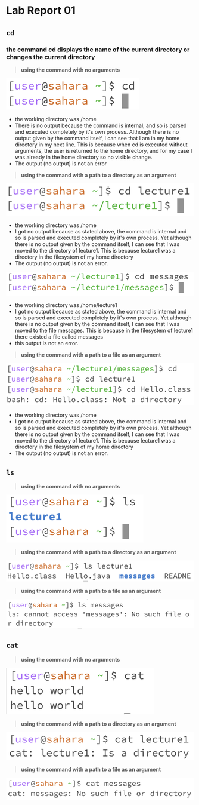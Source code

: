 # Lab Report 01

## `cd`
### the command cd displays the name of the current directory or changes the current directory

> **using the command with no arguments**

![Image](lab01_1a.png)
- the working directory was /home
- There is no output because the command is internal, and so is parsed and executed completely by it's own process. Although there is no output given by the command itself, I can see that I am in my home directory in my next line. This is because when cd is executed without arguments, the user is returned to the home directory, and for my case I was already in the home directory so no visible change.
- The output (no output) is not an error

> **using the command with a path to a directory as an argument**

![Image](lab01_1b.png)
- the working directory was /home
- I got no output because as stated above, the command is internal and so is parsed and executed completely by it's own process. Yet although there is no output given by the command itself, I can see that I was moved to the directory of lecture1. This is because lecture1 was a directory in the filesystem of my home directory
- The output (no output) is not an error. 

![Image](lab01_1c.png)
- the working directory was /home/lecture1
- I got no output because as stated above, the command is internal and so is parsed and executed completely by it's own process. Yet although there is no output given by the command itself, I can see that I was moved to the file messages. This is because in the filesystem of lecture1 there existed a file called messages
- this output is not an error.

> **using the command with a path to a file as an argument**

![Image](lab01_1d.png)
- the working directory was /home
- I got no output because as stated above, the command is internal and so is parsed and executed completely by it's own process. Yet although there is no output given by the command itself, I can see that I was moved to the directory of lecture1. This is because lecture1 was a directory in the filesystem of my home directory
- The output (no output) is not an error. 

## `ls`

> **using the command with no arguments**

![Image](lab01_2a.png)

> **using the command with a path to a directory as an argument**

![Image](lab01_2b.png)

> **using the command with a path to a file as an argument**

![Image](lab01_2c.png)

## `cat`

> **using the command with no arguments**

![Image](lab01_3a.png)

> **using the command with a path to a directory as an argument**

![Image](lab01_3b.png)

> **using the command with a path to a file as an argument**

![Image](lab01_3c.png)
